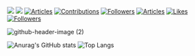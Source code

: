 [![](https://img.shields.io/static/v1?label=LAPRAS&message=経歴等&color=blue)](https://lapras.com/public/N954N7T)
[![](https://img.shields.io/static/v1?label=BLOG&message=KALEIDOT.NET&color=red)](https://kaleidot.net)
[![Articles](https://badgen.org/img/qiita/kaleidot725/articles?style=plastic)](https://qiita.com/kaleidot725)
[![Contributions](https://badgen.org/img/qiita/kaleidot725/contributions?style=plastic)](https://qiita.com/kaleidot725)
[![Followers](https://badgen.org/img/qiita/kaleidot725/followers?style=plastic)](https://qiita.com/kaleidot725)
[![Articles](https://badgen.org/img/zenn/kaleidot725/articles?style=plastic)](https://zenn.dev/kaleidot725)
[![Likes](https://badgen.org/img/zenn/kaleidot725/likes?style=plastic)](https://zenn.dev/kaleidot725)
[![Followers](https://badgen.org/img/zenn/kaleidot725/followers?style=plastic)](https://zenn.dev/kaleidot725)

![github-header-image (2)](https://github.com/kaleidot725/kaleidot725/assets/23740796/fe72e97b-bf28-4ac8-9943-3824c1e8ffa9)

![Anurag's GitHub stats](https://github-readme-stats.vercel.app/api?username=kaleidot725&show_icons=true&theme=dracula)
![Top Langs](https://github-readme-stats.vercel.app/api/top-langs/?username=kaleidot725&&layout=compact&theme=dracula)

